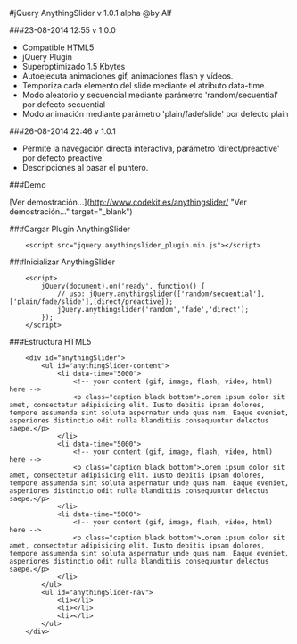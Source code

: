#jQuery AnythingSlider v 1.0.1 alpha @by Alf

###23-08-2014 12:55 v 1.0.0

- Compatible HTML5
- jQuery Plugin
- Superoptimizado 1.5 Kbytes
- Autoejecuta animaciones gif, animaciones flash y vídeos.
- Temporiza cada elemento del slide mediante el atributo data-time.
- Modo aleatorio y secuencial mediante parámetro 'random/secuential' por defecto secuential
- Modo animación mediante parámetro 'plain/fade/slide' por defecto plain

###26-08-2014 22:46 v 1.0.1

- Permite la navegación directa interactiva, parámetro 'direct/preactive' por defecto preactive.
- Descripciones al pasar el puntero.

###Demo
	
[Ver demostración...](http://www.codekit.es/anythingslider/ "Ver demostración..." target="_blank")

###Cargar Plugin AnythingSlider

		<script src="jquery.anythingslider_plugin.min.js"></script>
	
###Inicializar AnythingSlider

		<script>
			jQuery(document).on('ready', function() {
				// uso: jQuery.anythingslider(['random/secuential'],['plain/fade/slide'],[direct/preactive]);
				jQuery.anythingslider('random','fade','direct');
			});
		</script>

###Estructura HTML5

		<div id="anythingSlider">
			<ul id="anythingSlider-content">
			    <li data-time="5000">
			    	<!-- your content (gif, image, flash, video, html) here -->
			    	<p class="caption black bottom">Lorem ipsum dolor sit amet, consectetur adipisicing elit. Iusto debitis ipsam dolores, tempore assumenda sint soluta aspernatur unde quas nam. Eaque eveniet, asperiores distinctio odit nulla blanditiis consequuntur delectus saepe.</p>
			    </li>
			    <li data-time="5000">
			    	<!-- your content (gif, image, flash, video, html) here -->
			    	<p class="caption black bottom">Lorem ipsum dolor sit amet, consectetur adipisicing elit. Iusto debitis ipsam dolores, tempore assumenda sint soluta aspernatur unde quas nam. Eaque eveniet, asperiores distinctio odit nulla blanditiis consequuntur delectus saepe.</p>
			    </li>
			    <li data-time="5000">
			    	<!-- your content (gif, image, flash, video, html) here -->
			    	<p class="caption black bottom">Lorem ipsum dolor sit amet, consectetur adipisicing elit. Iusto debitis ipsam dolores, tempore assumenda sint soluta aspernatur unde quas nam. Eaque eveniet, asperiores distinctio odit nulla blanditiis consequuntur delectus saepe.</p>
			    </li>
			</ul>
			<ul id="anythingSlider-nav">
			    <li></li>
			    <li></li>
			    <li></li>
			</ul>
		</div>

